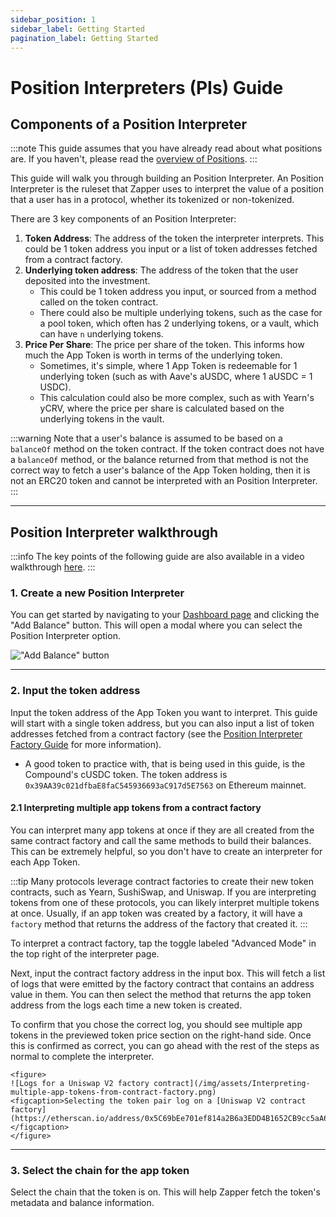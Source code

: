 ```yaml
---
sidebar_position: 1
sidebar_label: Getting Started
pagination_label: Getting Started
---
```

# Position Interpreters (PIs) Guide

## Components of a Position Interpreter

:::note
This guide assumes that you have already read about what positions are. If you haven't, please read the [overview of Positions](/docs/Interpretation/position-interpretation/overview.md).
:::

This guide will walk you through building an Position Interpreter. An Position Interpreter is the ruleset that Zapper uses to interpret the value of a position that a user has in a protocol, whether its tokenized or non-tokenized.

There are 3 key components of an Position Interpreter:

1. **Token Address**: The address of the token the interpreter interprets. This could be 1 token address you input or a list of token addresses fetched from a contract factory.
2. **Underlying token address**: The address of the token that the user deposited into the investment.
    - This could be 1 token address you input, or sourced from a method called on the token contract.
    - There could also be multiple underlying tokens, such as the case for a pool token, which often has 2 underlying tokens, or a vault, which can have `n` underlying tokens.
3. **Price Per Share**: The price per share of the token. This informs how much the App Token is worth in terms of the underlying token.
    - Sometimes, it's simple, where 1 App Token is redeemable for 1 underlying token (such as with Aave's aUSDC, where 1 aUSDC = 1 USDC).
    - This calculation could also be more complex, such as with Yearn's yCRV, where the price per share is calculated based on the underlying tokens in the vault.

:::warning
Note that a user's balance is assumed to be based on a `balanceOf` method on the token contract. If the token contract does not have a `balanceOf` method, or the balance returned from that method is not the correct way to fetch a user's balance of the App Token holding, then it is not an ERC20 token and cannot be interpreted with an Position Interpreter.
:::

---

## Position Interpreter walkthrough

:::info
The key points of the following guide are also available in a video walkthrough [here](/docs/learning-center#app-token-interpretation).
:::

### 1. Create a new Position Interpreter

You can get started by navigating to your [Dashboard page](https://www.zapper.xyz/dashboard) and clicking the "Add Balance" button. This will open a modal where you can select the Position Interpreter option.

!["Add Balance" button](/img/assets/Create-new-ATI.png)

---

### 2. Input the token address

Input the token address of the App Token you want to interpret. This guide will start with a single token address, but you can also input a list of token addresses fetched from a contract factory (see the [Position Interpreter Factory Guide](/docs/Interpretation/app-token-interpretation/guide/getting-started) for more information).

- A good token to practice with, that is being used in this guide, is the Compound's cUSDC token. The token address is `0x39AA39c021dfbaE8faC545936693aC917d5E7563` on Ethereum mainnet.

#### 2.1 Interpreting multiple app tokens from a contract factory

You can interpret many app tokens at once if they are all created from the same contract factory and call the same methods to build their balances. This can be extremely helpful, so you don't have to create an interpreter for each App Token.

:::tip
Many protocols leverage contract factories to create their new token contracts, such as Yearn, SushiSwap, and Uniswap. If you are interpreting tokens from one of these protocols, you can likely interpret multiple tokens at once. Usually, if an app token was created by a factory, it will have a `factory` method that returns the address of the factory that created it.
:::

To interpret a contract factory, tap the toggle labeled "Advanced Mode" in the top right of the interpreter page.

Next, input the contract factory address in the input box. This will fetch a list of logs that were emitted by the factory contract that contains an address value in them. You can then select the method that returns the app token address from the logs each time a new token is created.

To confirm that you chose the correct log, you should see multiple app tokens in the previewed token price section on the right-hand side. Once this is confirmed as correct, you can go ahead with the rest of the steps as normal to complete the interpreter.

    <figure>
    ![Logs for a Uniswap V2 factory contract](/img/assets/Interpreting-multiple-app-tokens-from-contract-factory.png)
    <figcaption>Selecting the token pair log on a [Uniswap V2 contract factory](https://etherscan.io/address/0x5C69bEe701ef814a2B6a3EDD4B1652CB9cc5aA6f).</figcaption>
    </figure>

---

### 3. Select the chain for the app token

Select the chain that the token is on. This will help Zapper fetch the token's metadata and balance information.

